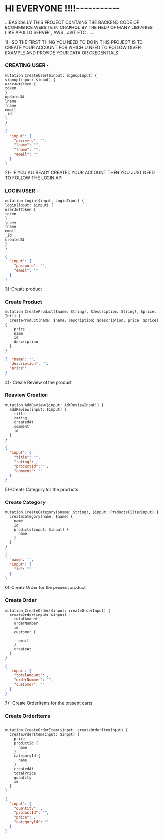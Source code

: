 # HI EVERYONE !!!!-----------

...BASICALLY THIS PROJECT CONTAINS THE BACKEND CODE OF ECOMMERCE WEBSITE IN GRAPHQL BY THE HELP OF MANY LIBRARIES LIKE APOLLO SERVER , AWS , JWT ETC ......

1)- SO THE FIRST THING YOU NEED TO DO IN THIS PROJECT IS TO CREATE YOUR ACCOUNT FOR WHICH U NEED TO FOLLOW GIVEN EXAMPLE AND PROVIDE YOUR DATA OR CREDENTIALS

### CREATING USER -

```
mutation CreateUser($input: SignupInput) {
signup(input: $input) {
userJwtToken {
token
}
updatedAt
lname
fname
email
_id
}
}
```

```json -
{
  "input": {
    "password": "",
    "lname": "",
    "fname": "",
    "email": ""
  }
}
```

2)- IF YOU ALLREADY CREATED YOUR ACCOUNT THEN YOU JUST NEED TO FOLLOW THE LOGIN API

### LOGIN USER -

```
mutation Login($input: LoginInput) {
login(input: $input) {
userJwtToken {
token
}
lname
fname
email
_id
createdAt
}
}
```

```json -
{
  "input": {
    "password": "",
    "email": ""
  }
}
```

3)-Create product

### Create Product

```
mutation CreateProduct($name: String!, $description: String!, $price: Int!) {
  createProduct(name: $name, description: $description, price: $price) {
    price
    name
    id
    description
  }
}

```

```json -
{  "name": "",
  "description": "",
  "price":
}

```

4)- Create Review of the product

### Reaview Creation

```
mutation AddReview($input: AddReviewInput!) {
  addReview(input: $input) {
    title
    rating
    createdAt
    comment
    id
  }
}
```

```json -
{
  "input": {
    "title": "",
    "rating": ,
    "productId":"" ,
    "comment": ""
  }
}
```

5)-Create Category for the products

### Create Category

```
mutation CreateCategory($name: String!, $input: ProductsFilterInput) {
  createCategory(name: $name) {
    name
    id
    products(input: $input) {
      name
    }
  }
}
```

```json -
{
  "name": "",
  "input": {
    "id": ""
  }
}
```

6)-Create Order for the present product

### Create Order

```
mutation CreateOrder($input: createOrderInput) {
  createOrder(input: $input) {
    totalAmount
    orderNumber
    id
    customer {

      email
    }
    createAt
  }
}
```

```json -
{
  "input": {
    "totalAmount": ,
    "orderNumber": "",
    "customer": ""
  }
}

```

7)- Create OrderItems for the present carts

### Create OrderItems

```

mutation CreateOrderItem($input: createOrderItemInput) {
  createOrderItem(input: $input) {
    price
    productId {
      name
    }
    categoryId {
      name
    }
    createdAt
    totalPrice
    quantity
    id
  }
}

```

```json -
{
  "input": {
    "quantity": ,
    "productId": "",
    "price": ,
    "categoryId": ""
  }
}
```
